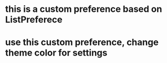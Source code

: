 # this is a custom preference based on ListPreferece
# use this custom preference, change theme color for settings
